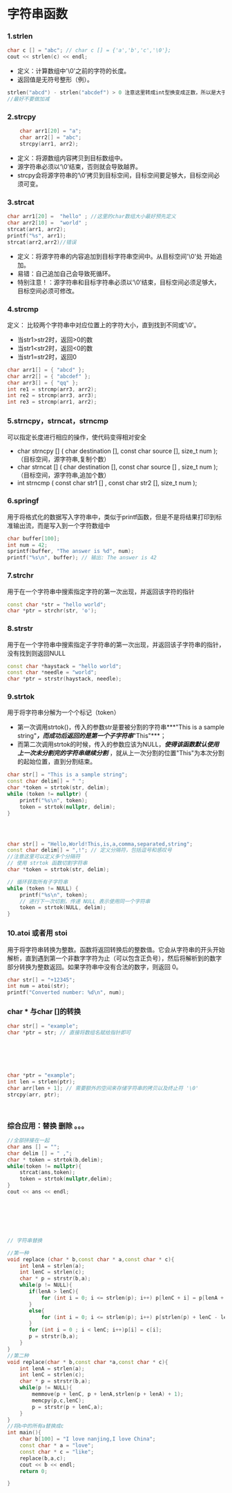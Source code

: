 # 字符串函数

### **1.strlen**
```cpp
char c [] = "abc"; // char c [] = {'a','b','c','\0'};
cout << strlen(c) << endl;
```

- 定义：计算数组中'\0'之前的字符的长度。
- 返回值是无符号整形（例）。
```cpp
strlen("abcd") - strlen("abcdef") > 0 注意这里转成int型换变成正数，所以是大于0
//最好不要做加减
```

### **2.strcpy**
```cpp
    char arr1[20] = "a";
    char arr2[] = "abc";
    strcpy(arr1, arr2);
```

- 定义：将源数组内容拷贝到目标数组中。
- 源字符串必须以‘\0’结束，否则就会导致越界。
- strcpy会将源字符串的‘\0’拷贝到目标空间，目标空间要足够大，目标空间必须可变。

### **3.strcat**
```cpp
char arr1[20] =  "hello" ; //这里的char数组大小最好预先定义
char arr2[10] =  "world" ;
strcat(arr1, arr2);
printf("%s", arr1);
strcat(arr2,arr2)//错误
```

- 定义：将源字符串的内容追加到目标字符串空间中。从目标空间'\0'处 开始追加。
- 易错：自己追加自己会导致死循环。
- 特别注意！：源字符串和目标字符串必须以‘\0’结束，目标空间必须足够大，目标空间必须可修改。


### **4.strcmp**

定义： 比较两个字符串中对应位置上的字符大小，直到找到不同或'\0'。

- 当str1>str2时，返回>0的数
- 当str1<str2时，返回<0的数
- 当str1=str2时，返回0
```cpp
char arr1[] = { "abcd" };
char arr2[] = { "abcdef" };
char arr3[] = { "qq" };
int re1 = strcmp(arr3, arr2);
int re2 = strcmp(arr3, arr3);
int re3 = strcmp(arr1, arr2);
```


### **5.strncpy，strncat，strncmp**

可以指定长度进行相应的操作，使代码变得相对安全

- char  strncpy [] ( char  destination [], const char  source [],  size_t num );（目标空间，源字符串,复制个数）
- char  strncat [] ( char  destination [], const char  source [] , size_t num );（目标空间，源字符串,追加个数）
- int strncmp ( const char  str1 [] , const char  str2 [], size_t num );

### **6.springf**

用于将格式化的数据写入字符串中，类似于printf函数，但是不是将结果打印到标准输出流，而是写入到一个字符数组中

```cpp
char buffer[100];
int num = 42;
sprintf(buffer, "The answer is %d", num);
printf("%s\n", buffer); // 输出: The answer is 42
```
### **7.strchr**

用于在一个字符串中搜索指定字符的第一次出现，并返回该字符的指针
```cpp
const char *str = "hello world";
char *ptr = strchr(str, 'o');
```

### **8.strstr**
用于在一个字符串中搜索指定子字符串的第一次出现，并返回该子字符串的指针，没有找到则返回NULL
```cpp
const char *haystack = "hello world";
const char *needle = "world";
char *ptr = strstr(haystack, needle);
```


### **9.strtok**
用于将字符串分解为一个个标记（token）

- 第一次调用strtok()，传入的参数str是要被分割的字符串***"This is a sample string"***，而成功后返回的是第一个子字符串***"This"***；
- 而第二次调用strtok的时候，传入的参数应该为NULL，***使得该函数默认使用上一次未分割完的字符串继续分割*** ，就从上一次分割的位置"This"为本次分割的起始位置，直到分割结束。
```cpp
char str[] = "This is a sample string";
const char delim[] = " ";
char *token = strtok(str, delim);
while (token != nullptr) {
    printf("%s\n", token);
    token = strtok(nullptr, delim);
}




char str[] = "Hello,World!This,is,a,comma,separated,string";
const char delim[] = ",!"; // 定义分隔符，包括逗号和感叹号
//注意这里可以定义多个分隔符
// 使用 strtok 函数切割字符串
char *token = strtok(str, delim);

// 循环获取所有子字符串
while (token != NULL) {
    printf("%s\n", token);
    // 进行下一次切割，传递 NULL 表示使用同一个字符串
    token = strtok(NULL, delim);
}
```


### **10.atoi 或者用 stoi** 
用于将字符串转换为整数。函数将返回转换后的整数值。它会从字符串的开头开始解析，直到遇到第一个非数字字符为止（可以包含正负号），然后将解析到的数字部分转换为整数返回。如果字符串中没有合法的数字，则返回 0。
```cpp
char str[] = "+12345";
int num = atoi(str);
printf("Converted number: %d\n", num);
```

### char * 与char []的转换

```cpp
char str[] = "example";
char *ptr = str; // 直接将数组名赋给指针即可






char *ptr = "example";
int len = strlen(ptr);
char arr[len + 1]; // 需要额外的空间来存储字符串的拷贝以及终止符 '\0'
strcpy(arr, ptr);




```

### 综合应用：替换 删除 。。。


```cpp
//全部拼接在一起
char ans [] = "";
char delim [] = " ,";
char * token = strtok(b,delim);
while(token != nullptr){
    strcat(ans,token);
    token = strtok(nullptr,delim);
}
cout << ans << endl;







// 字符串替换

//第一种
void replace (char * b,const char * a,const char * c){
    int lenA = strlen(a);
    int lenC = strlen(c);
    char * p = strstr(b,a);
    while(p != NULL){
       if(lenA > lenC){
           for (int i = 0; i <= strlen(p); i++) p[lenC + i] = p[lenA + i];
       }
       else{
           for (int i = 0; i <= strlen(p); i++) p[strlen(p) + lenC - lenA - i] = p[strlen(p) - i];
       }
       for (int i = 0 ; i < lenC; i++)p[i] = c[i];
       p = strstr(b,a);
    }
}
//第二种
void replace(char * b,const char *a,const char * c){
    int lenA = strlen(a);
    int lenC = strlen(c);
    char * p = strstr(b,a);
    while(p != NULL){
        memmove(p + lenC, p + lenA,strlen(p + lenA) + 1);
        memcpy(p,c,lenC);
        p = strstr(p + lenC,a);
    }
}
//将b中的所有a替换成c
int main(){
    char b[100] = "I love nanjing,I love China";
    const char * a = "love";
    const char * c = "like";
    replace(b,a,c);
    cout << b << endl;
    return 0;

}


















```